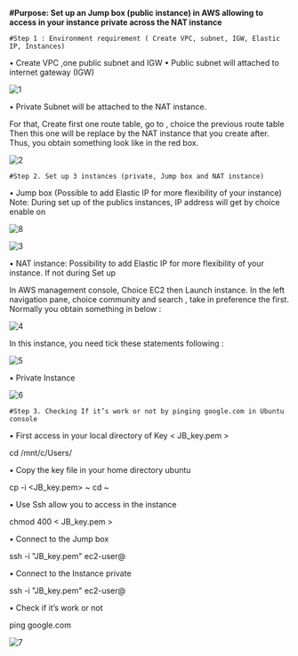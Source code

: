 
__#Purpose: Set up an Jump box (public instance) in AWS allowing to access in your instance private across the NAT instance__

```{r}
#Step 1 : Environment requirement ( Create VPC, subnet, IGW, Elastic IP, Instances)
```

•	Create VPC ,one public subnet and IGW 
•	Public subnet will attached to internet gateway (IGW) 

![1](https://user-images.githubusercontent.com/51121757/69834360-c077de00-1231-11ea-9d16-1616a0f32df2.PNG)

•	Private Subnet will be attached to the NAT instance. 

For that, Create first one route table, go to <edit route table association >, choice the previous route table Then this one will be replace by the NAT instance that you create after. Thus, you obtain something look like in the red box.

![2](https://user-images.githubusercontent.com/51121757/69834390-f9b04e00-1231-11ea-9d10-6a2dfcaf981b.PNG)

```{r}
#Step 2. Set up 3 instances (private, Jump box and NAT instance)
```
•	Jump box (Possible to add Elastic IP for more flexibility of your instance)
Note: During set up of the publics instances, IP address will get by choice enable
on <Auto-assign Public IP>
  
![8](https://user-images.githubusercontent.com/51121757/69897369-12f4ef80-1343-11ea-9908-d2fd3698d8ff.PNG)


![3](https://user-images.githubusercontent.com/51121757/69834395-00d75c00-1232-11ea-98eb-0552028c4570.PNG)


•	NAT instance: Possibility to add Elastic IP for more flexibility of your instance. If not during Set up

In AWS management console, Choice EC2 then Launch instance.
In the left navigation pane, choice community and search <amzn-ami-vpc-nat>, take in preference the first. Normally you obtain something in below :

![4](https://user-images.githubusercontent.com/51121757/69834399-0765d380-1232-11ea-8479-3d1b176f3c73.PNG)

In this instance, you need tick these statements following : 

![5](https://user-images.githubusercontent.com/51121757/69834402-0c2a8780-1232-11ea-96db-7c87a1d60b74.PNG)


•	Private Instance

![6](https://user-images.githubusercontent.com/51121757/69834408-1056a500-1232-11ea-8ccb-74cce9d3cbee.PNG)

```{r}
#Step 3. Checking If it’s work or not by pinging google.com in Ubuntu console
```
• First access in your local directory of Key < JB_key.pem >

cd /mnt/c/Users/

• Copy the key file in your home directory ubuntu


cp -i <JB_key.pem> ~
cd ~

• Use Ssh allow you to access in the instance

chmod 400 < JB_key.pem >

•	Connect to the Jump  box


ssh -i "JB_key.pem" ec2-user@<IP address Jump box>

• Connect to the Instance private


ssh -i "JB_key.pem" ec2-user@<IP address private instance>


• Check if it’s work or not

ping google.com

![7](https://user-images.githubusercontent.com/51121757/69834414-15b3ef80-1232-11ea-86e4-6989c31d9903.PNG)
